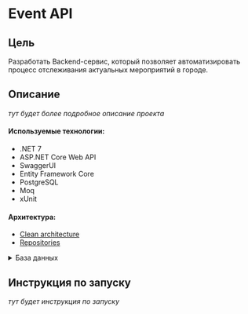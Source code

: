 # Event API

## Цель
Разработать Backend-сервис, который позволяет автоматизировать процесс отслеживания актуальных мероприятий в городе.

## Описание
*тут будет более подробное описание проекта*

#### Используемые технологии:
- .NET 7
- ASP.NET Core Web API
- SwaggerUI
- Entity Framework Core
- PostgreSQL
- Moq
- xUnit
#### Архитектура:
- [Clean architecture](https://learn.microsoft.com/ru-ru/dotnet/architecture/modern-web-apps-azure/common-web-application-architectures)
- [Repositories](https://medium.com/net-core/repository-pattern-implementation-in-asp-net-core-21e01c6664d7)

<details>
<summary>База данных</summary>

### Схема
![Тут должна быть схема базы данных.](https://github.com/ds-vs/event-api/blob/write-readme/Schemes/%D1%81%D1%85%D0%B5%D0%BC%D0%B0_%D0%B1%D0%B0%D0%B7%D1%8B_%D0%B4%D0%B0%D0%BD%D0%BD%D1%8B%D1%85.PNG)

### Описание
#### 1. Roles - таблица для хранения информации о ролях.
- role_id - уникальный идентификатор роли (uuid);
- name - наименование роли (text);
- description - описание роли (text);
#### 2. Accounts - таблица для хранения информации об учетных записях.
- account_id - уникальный идентификатор акаунта (uuid);
- role_id - идентификатор роли, который связан с учетной записью (связь один ко многим с таблицей Roles);
- login - логин пользователя (text);
- email - электронная почта (text);
- password_hash - хэш пароля (text);
- refresh_token - токен обновление (text);
- token_created - дата и время создания токена (timestamp);
- token_expires - дата и время истечения токена (timestamp);
#### 3. Events - таблица для хранения о событиях.
- event_id - уникальный идентификатор события (uuid);
- title - наименование мероприятия (text);
- date - дата проведения мероприятия (timestamp);
- description - описание мероприятия (text);
- subscribers_number - число подписчиков (bigint);
- status - статус мероприятия (integer);
- account_id - идентификатор учетной записи, которая создала событие (связь один ко многим с таблицей Accounts);
#### 4. Subscriptions - таблица для хранения информации о подписках на события.
- account_id - идентификатор учетной записи, которая подписалась на событие (связь многие ко многим);
- event_id - идентификатор события, на которое подписалась учетная запись (связь многие ко многим);

</details>

## Инструкция по запуску
*тут будет инструкция по запуску*

